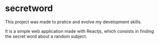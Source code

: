 # secretword

This project was made to pratice and evolve my development skills.

It is a simple web application made with Reactjs, which consists in finding the secret word about a random subject.

